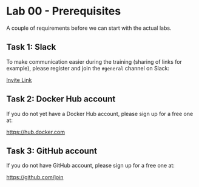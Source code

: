 # Lab 00 - Prerequisites

A couple of requirements before we can start with the actual labs.

## Task 1: Slack

To make communication easier during the training (sharing of links for example),
please register and join the `#general` channel on Slack:

[Invite Link](https://join.slack.com/t/merakidockerw-r4u8397/shared_invite/enQtNjM1NTAxNzQxNTcwLTgwOGExODc1MGIyYTk3OGY0MjA2YzQ1NTUwYzRmMWUwODRkOWYwMWEzZGY0MWY4MTZiZmVjNWQ1NTMxMWYyYjM)

## Task 2: Docker Hub account

If you do not yet have a Docker Hub account, please sign up for a free one at:

https://hub.docker.com

## Task 3: GitHub account

If you do not have GitHub account, please sign up for a free one at:

https://github.com/join
